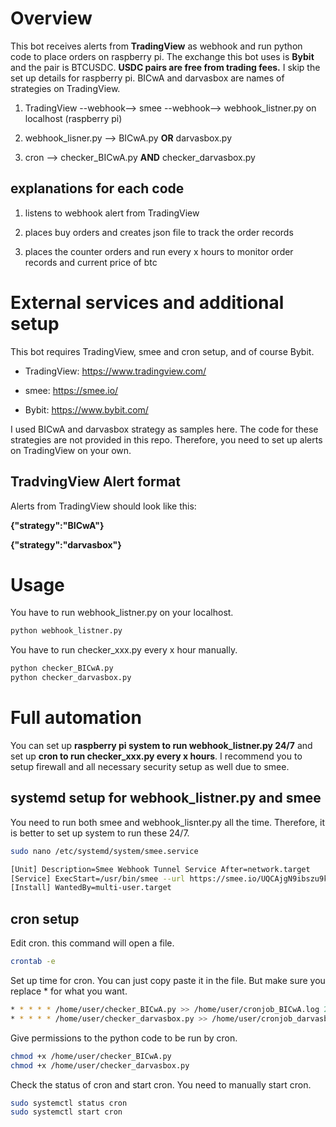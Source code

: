 # Overview
This bot receives alerts from **TradingView** as webhook and run python code to place orders on raspberry pi. The exchange this bot uses is **Bybit** and the pair is BTCUSDC. **USDC pairs are free from trading fees.** I skip the set up details for raspberry pi. BICwA and darvasbox are names of strategies on TradingView.

1. TradingView --webhook--> smee --webhook--> webhook_listner.py on localhost (raspberry pi)

2. webhook_lisner.py --> BICwA.py **OR** darvasbox.py

3. cron --> checker_BICwA.py **AND** checker_darvasbox.py

## explanations for each code
1. listens to webhook alert from TradingView

2. places buy orders and creates json file to track the order records

3. places the counter orders and run every x hours to monitor order records and current price of btc

# External services and additional setup
This bot requires TradingView, smee and cron setup, and of course Bybit.

- TradingView: https://www.tradingview.com/

- smee: https://smee.io/

- Bybit: https://www.bybit.com/

I used BICwA and darvasbox strategy as samples here. The code for these strategies are not provided in this repo. Therefore, you need to set up alerts on TradingView on your own. 

## TradvingView Alert format
Alerts from TradingView should look like this:

**{"strategy":"BICwA"}**

**{"strategy":"darvasbox"}**

# Usage
You have to run webhook_listner.py on your localhost.

```bash
python webhook_listner.py
```

You have to run checker_xxx.py every x hour manually.
```bash
python checker_BICwA.py
python checker_darvasbox.py
```

# Full automation
You can set up **raspberry pi system to run webhook_listner.py 24/7** and set up **cron to run checker_xxx.py every x hours**.
I recommend you to setup firewall and all necessary security setup as well due to smee.

## systemd setup for webhook_listner.py and smee
You need to run both smee and webhook_lisnter.py all the time. Therefore, it is better to set up system to run these 24/7.

```bash
sudo nano /etc/systemd/system/smee.service
```
```bash
[Unit] Description=Smee Webhook Tunnel Service After=network.target
[Service] ExecStart=/usr/bin/smee --url https://smee.io/UQCAjgN9ibszu9k --target http://localhost:5000/webhook WorkingDirectory=/home/pi/ StandardOutput=inherit StandardError=inherit Restart=always User=pi
[Install] WantedBy=multi-user.target
```

## cron setup
Edit cron. this command will open a file.
```bash
crontab -e
```
Set up time for cron. You can just copy paste it in the file. But make sure you replace * for what you want.
```bash
* * * * * /home/user/checker_BICwA.py >> /home/user/cronjob_BICwA.log 2>&1
* * * * * /home/user/checker_darvasbox.py >> /home/user/cronjob_darvasbox.log 2>&1
```

Give permissions to the python code to be run by cron.
```bash
chmod +x /home/user/checker_BICwA.py
chmod +x /home/user/checker_darvasbox.py
```

Check the status of cron and start cron. You need to manually start cron.
```bash
sudo systemctl status cron
sudo systemctl start cron
```
